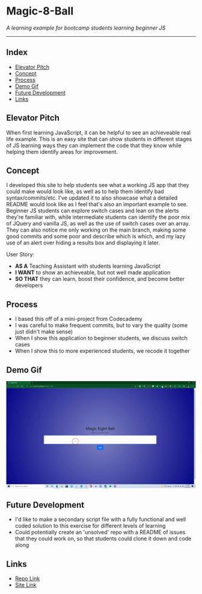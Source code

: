 # Magic-8-Ball
*A learning example for bootcamp students learning beginner JS*

---

## Index
- [Elevator Pitch](#elevator-pitch)
- [Concept](#Concept)
- [Process](#Process)
- [Demo Gif](#demo-gif)
- [Future Development](#future-development)
- [Links](#Links)

## Elevator Pitch
When first learning JavaScript, it can be helpful to see an achieveable real life example. This is an easy site that can show students in different stages of JS learning ways they can implement the code that they know while helping them identify areas for improvement.

## Concept
I developed this site to help students see what a working JS app that they could make would look like, as well as to help them identify bad syntax/commits/etc. I've updated it to also showcase what a detailed README would look like as I feel that's also an important example to see. Beginner JS students can explore switch cases and lean on the alerts they're familiar with, while intermediate students can identify the poor mix of JQuery and vanilla JS, as well as the use of switch cases over an array. They can also notice me only working on the main branch, making some good commits and some poor and describe which is which, and my lazy use of an alert over hiding a results box and displaying it later.

User Story:
- **AS A** Teaching Assistant with students learning JavaScript
- **I WANT** to show an achieveable, but not well made application
- **SO THAT** they can learn, boost their confidence, and become better developers

## Process
- I based this off of a mini-project from Codecademy
- I was careful to make frequent commits, but to vary the quality (some just didn't make sense)
- When I show this application to beginner students, we discuss switch cases
- When I show this to more experienced students, we recode it together

## Demo Gif
![See it in action](usage.gif)
## Future Development
- I'd like to make a secondary script file with a fully functional and well coded solution to this exercise for different levels of learning
- Could potentially create an 'unsolved' repo with a README of issues that they could work on, so that students could clone it down and code along


## Links
- [Repo Link](https://github.com/zimcrom/Magic-8-Ball/)
- [Site Link](https://zimcrom.github.io/Magic-8-Ball/)
